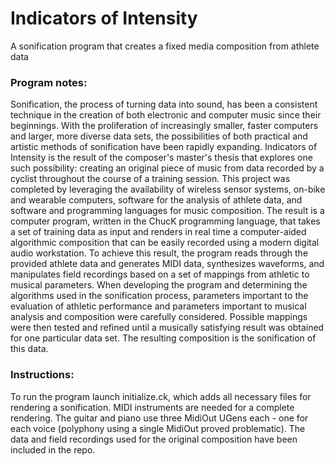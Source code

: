 # Indicators of Intensity
A sonification program that creates a fixed media composition from athlete data


### Program notes: 

Sonification, the process of turning data into sound, has been a consistent technique in the creation of both electronic and computer music since their beginnings. With the proliferation of increasingly smaller, faster computers and larger, more diverse data sets, the possibilities of both practical and artistic methods of sonification have been rapidly expanding. Indicators of Intensity is the result of the composer's master's thesis that explores one such possibility: creating an original piece of music from data recorded by a cyclist throughout the course of a training session. This project was completed by leveraging the availability of wireless sensor systems, on-bike and wearable computers, software for the analysis of athlete data, and software and programming languages for music composition. The result is a computer program, written in the ChucK programming language, that takes a set of training data as input and renders in real time a computer-aided algorithmic composition that can be easily recorded using a modern digital audio workstation. To achieve this result, the program reads through the provided athlete data and generates MIDI data, synthesizes waveforms, and manipulates field recordings based on a set of mappings from athletic to musical parameters. When developing the program and determining the algorithms used in the sonification process, parameters important to the evaluation of athletic performance and parameters important to musical analysis and composition were carefully considered. Possible mappings were then tested and refined until a musically satisfying result was obtained for one particular data set. The resulting composition is the sonification of this data.


### Instructions:

To run the program launch initialize.ck, which adds all necessary files for rendering a sonification. MIDI instruments are needed for a complete rendering. The guitar and piano use three MidiOut UGens each - one for each voice (polyphony using a single MidiOut proved problematic). The data and field recordings used for the original composition have been included in the repo.